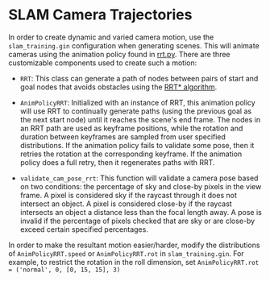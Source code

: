# SLAM Camera Trajectories

In order to create dynamic and varied camera motion, use the `slam_training.gin` configuration when generating scenes. This will animate cameras using the animation policy found in [rrt.py](../infinigen/core/util/rrt.py/.py). There are three customizable components used to create such a motion:

 - `RRT`: This class can generate a path of nodes between pairs of start and goal nodes that avoids obstacles using the [RRT* algorithm](https://en.wikipedia.org/wiki/Rapidly_exploring_random_tree). 

 - `AnimPolicyRRT`: Initialized with an instance of RRT, this animation policy will use RRT to continually generate paths (using the previous goal as the next start node) until it reaches the scene's end frame. The nodes in an RRT path are used as keyframe positions, while the rotation and duration between keyframes are sampled from user specified distributions. If the animation policy fails to validate some pose, then it retries the rotation at the corresponding keyframe. If the animation policy does a full retry, then it regenerates paths with RRT. 

 - `validate_cam_pose_rrt`: This function will validate a camera pose based on two conditions: the percentage of sky and close-by pixels in the view frame. A pixel is considered sky if the raycast through it does not intersect an object. A pixel is considered close-by if the raycast intersects an object a distance less than the focal length away. A pose is invalid if the percentage of pixels checked that are sky or are close-by exceed certain specified percentages.

In order to make the resultant motion easier/harder, modify the distributions of `AnimPolicyRRT.speed` or `AnimPolicyRRT.rot` in `slam_training.gin`. For example, to restrict the rotation in the roll dimension, set `AnimPolicyRRT.rot = ('normal', 0, [0, 15, 15], 3)`
